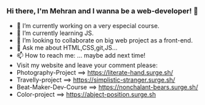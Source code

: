 ### Hi there, I'm Mehran and I wanna be a web-developer! 👋



- 🔭 I’m currently working on a very especial course.
- 🌱 I’m currently learning JS.
- 👯 I’m looking to collaborate on big web project as a front-end.
- 💬 Ask me about HTML,CSS,git,JS...
- 📫 How to reach me: ... maybe add next time!
- Visit my website and leave your comment please:
-   Photography-Project ==> https://literate-hand.surge.sh/
-   Travelly-project ==> https://simplistic-stranger.surge.sh/
-   Beat-Maker-Dev-Course ==> https://nonchalant-bears.surge.sh/
-   Color-project ==> https://abject-position.surge.sh
